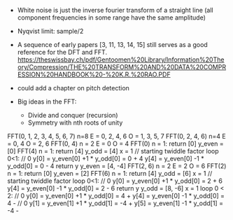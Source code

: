 - White noise is just the inverse fourier transform of a straight line (all component frequencies in some range have the same amplitude)
- Nyqvist limit: sample/2
- A sequence of early papers [3, 11, 13, 14, 15] still serves as a good reference
for the DFT and FFT. https://theswissbay.ch/pdf/Gentoomen%20Library/Information%20Theory/Compression/THE%20TRANSFORM%20AND%20DATA%20COMPRESSION%20HANDBOOK%20-%20K.R.%20RAO.PDF
- could add a chapter on pitch detection


- Big ideas in the FFT:
    - Divide and conquer (recursion)
    - Symmetry with nth roots of unity



FFT(0, 1, 2, 3, 4, 5, 6, 7)
    n=8
    E = 0, 2, 4, 6
    O = 1, 3, 5, 7
    FFT(0, 2, 4, 6)
        n=4
        E = 0, 4
        O = 2, 6
        FFT(0, 4)
            n = 2
            E = 0
            O = 4
            FFT(0)
                n = 1: return [0]
            y_even = [0]
            FFT(4)
                n = 1: return [4]
            y_odd = [4]
            x = 1 // starting twiddle factor
            loop 0<1:
                // 0
                y[0] = y_even[0] +1 * y_odd[0] = 0 + 4
                y[4] = y_even[0] -1 * y_odd[0] = 0 - 4
            return y
        y_even = [4, -4]
        FFT(2, 6)
            n = 2
            E = 2
            O = 6
            FFT(2)
                n = 1: return [0]
            y_even = [2]
            FFT(6)
                n = 1: return [4]
            y_odd = [6]
            x = 1 // starting twiddle factor
            loop 0<1:
                // 0
                y[0] = y_even[0] +1 * y_odd[0] = 2 + 6
                y[4] = y_even[0] -1 * y_odd[0] = 2 - 6
            return y
        y_odd = [8, -6]
        x = 1
        loop 0 < 2:
            // 0
            y[0] = y_even[0] +1 * y_odd[0] = 4 +
            y[4] = y_even[0] -1 * y_odd[0] = 4 -
            // 0
            y[1] = y_even[1] +1 * y_odd[1] = -4 +
            y[5] = y_even[1] -1 * y_odd[1] = -4 -



